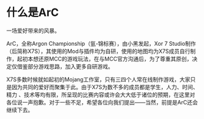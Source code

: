 # 什么是ArC

一场爱好带来的风暴。

ArC，全称Argon Championship（氩-锦标赛），由小黑发起，Xor 7 Studio制作（后简称X7S），其使用的Mod与插件均为自研，使用的地图均为X7S成员自行制作，起初本想还原MCC的游戏玩法，在与MCC官方沟通后，为了尊重其原创，决定仅借鉴部分游戏思路，加入更多自研游戏。

X7S多数时候就如起初的Mojang工作室，只有三四个人常在线制作游戏，大家只是因为共同的爱好而聚集于此。由于X7S为数不多的成员都是学生，人力、时间、精力 、技术等均有限，所呈现的比赛内容或许会大大低于诸位的预期，在这里对各位说一声抱歉。对于一些不足，希望各位向我们提出——当然，前提是ArC还会继续下去。
